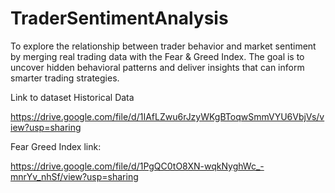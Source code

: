 # TraderSentimentAnalysis
To explore the relationship between trader behavior and market sentiment by merging real trading data with the Fear &amp; Greed Index. The goal is to uncover hidden behavioral patterns and deliver insights that can inform smarter trading strategies.




Link to dataset
Historical Data 

https://drive.google.com/file/d/1IAfLZwu6rJzyWKgBToqwSmmVYU6VbjVs/view?usp=sharing

Fear Greed Index link:

https://drive.google.com/file/d/1PgQC0tO8XN-wqkNyghWc_-mnrYv_nhSf/view?usp=sharing
